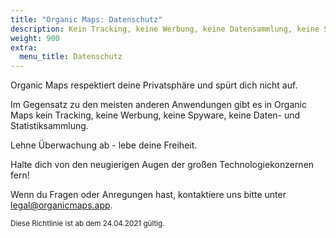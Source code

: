 ```yaml
---
title: "Organic Maps: Datenschutz"
description: Kein Tracking, keine Werbung, keine Datensammlung, keine Statistiksammlung, keine Spyware
weight: 900
extra:
  menu_title: Datenschutz
---
```


Organic Maps respektiert deine Privatsphäre und spürt dich nicht auf.

Im Gegensatz zu den meisten anderen Anwendungen gibt es in Organic Maps kein
Tracking, keine Werbung, keine Spyware, keine Daten- und Statistiksammlung.

Lehne Überwachung ab - lebe deine Freiheit.

Halte dich von den neugierigen Augen der großen Technologiekonzernen fern!

Wenn du Fragen oder Anregungen hast, kontaktiere uns bitte unter
[legal@organicmaps.app](mailto:legal@organicmaps.app).

<sub>Diese Richtlinie ist ab dem 24.04.2021 gültig.</sub>
